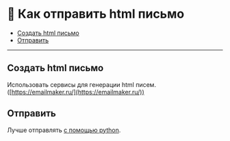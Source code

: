 # 📄 Как отправить html письмо

* [Создать html письмо](kak-otpravit-html-pismo.md#sozdat-html-pismo)
* [Отправить](kak-otpravit-html-pismo.md#otpravit)

***

## Создать html письмо

Использовать сервисы для генерации html писем. ([https://emailmaker.ru/](https://emailmaker.ru/))

## Отправить

Лучше отправлять [с помощью python](https://app.gitbook.com/o/0FneWDzSHxsEy5VpntYV/s/tK0WpnOntHY9mix7QlDU/).&#x20;
